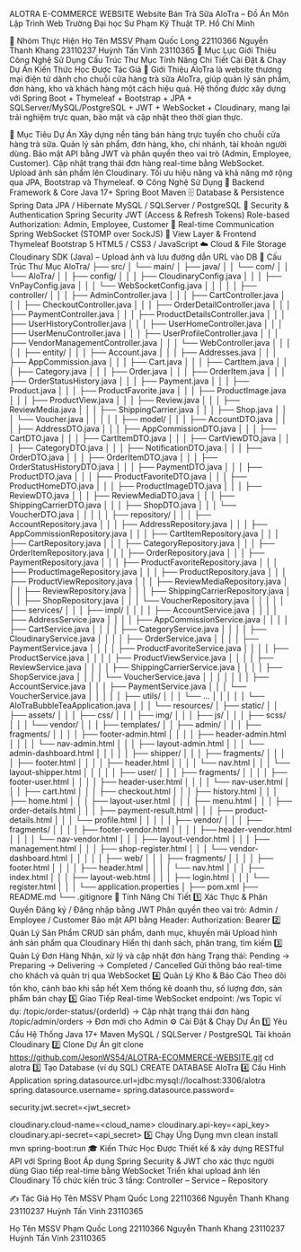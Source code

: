 ALOTRA E-COMMERCE WEBSITE
Website Bán Trà Sữa AloTra – Đồ Án Môn Lập Trình Web
Trường Đại học Sư Phạm Kỹ Thuật TP. Hồ Chí Minh

👥 Nhóm Thực Hiện
Họ Tên	MSSV
Phạm Quốc Long	22110366
Nguyễn Thanh Khang	23110237
Huỳnh Tấn Vinh	23110365
📘 Mục Lục
Giới Thiệu
Công Nghệ Sử Dụng
Cấu Trúc Thư Mục
Tính Năng Chi Tiết
Cài Đặt & Chạy Dự Án
Kiến Thức Học Được
Tác Giả
📖 Giới Thiệu
AloTra là website thương mại điện tử dành cho chuỗi cửa hàng trà sữa AloTra, giúp quản lý sản phẩm, đơn hàng, kho và khách hàng một cách hiệu quả.
Hệ thống được xây dựng với Spring Boot + Thymeleaf + Bootstrap + JPA + SQLServer/MySQL/PostgreSQL + JWT + WebSocket + Cloudinary, mang lại trải nghiệm trực quan, bảo mật và cập nhật theo thời gian thực.

🎯 Mục Tiêu Dự Án
Xây dựng nền tảng bán hàng trực tuyến cho chuỗi cửa hàng trà sữa.
Quản lý sản phẩm, đơn hàng, kho, chi nhánh, tài khoản người dùng.
Bảo mật API bằng JWT và phân quyền theo vai trò (Admin, Employee, Customer).
Cập nhật trạng thái đơn hàng real-time bằng WebSocket.
Upload ảnh sản phẩm lên Cloudinary.
Tối ưu hiệu năng và khả năng mở rộng qua JPA, Bootstrap và Thymeleaf.
⚙️ Công Nghệ Sử Dụng
🔧 Backend Framework & Core
Java 17+
Spring Boot
Maven
🗄️ Database & Persistence
Spring Data JPA / Hibernate
MySQL / SQLServer / PostgreSQL
🔐 Security & Authentication
Spring Security
JWT (Access & Refresh Tokens)
Role-based Authorization: Admin, Employee, Customer
💬 Real-time Communication
Spring WebSocket (STOMP over SockJS)
🎨 View Layer & Frontend
Thymeleaf
Bootstrap 5
HTML5 / CSS3 / JavaScript
☁️ Cloud & File Storage
Cloudinary SDK (Java) – Upload ảnh và lưu đường dẫn URL vào DB
🧩 Cấu Trúc Thư Mục
AloTra/
├── src/
│   └── main/
│       ├── java/
│       │   └── com/
│       │       └── AloTra/
│       │           ├── config/
│       │           │   ├── CloudinaryConfig.java
│       │           │   ├── VnPayConfig.java
│       │           │   └── WebSocketConfig.java
│       │           │
│       │           ├── controller/
│       │           │   ├── AdminController.java
│       │           │   ├── CartController.java
│       │           │   ├── CheckoutController.java
│       │           │   ├── OrderDetailController.java
│       │           │   ├── PaymentController.java
│       │           │   ├── ProductDetailsController.java
│       │           │   ├── UserHistoryController.java
│       │           │   ├── UserHomeController.java
│       │           │   ├── UserMenuController.java
│       │           │   ├── UserProfileController.java
│       │           │   ├── VendorManagementController.java
│       │           │   └── WebController.java
│       │           │
│       │           ├── entity/
│       │           │   ├── Account.java
│       │           │   ├── Addresses.java
│       │           │   ├── AppCommission.java
│       │           │   ├── Cart.java
│       │           │   ├── CartItem.java
│       │           │   ├── Category.java
│       │           │   ├── Order.java
│       │           │   ├── OrderItem.java
│       │           │   ├── OrderStatusHistory.java
│       │           │   ├── Payment.java
│       │           │   ├── Product.java
│       │           │   ├── ProductFavorite.java
│       │           │   ├── ProductImage.java
│       │           │   ├── ProductView.java
│       │           │   ├── Review.java
│       │           │   ├── ReviewMedia.java
│       │           │   ├── ShippingCarrier.java
│       │           │   ├── Shop.java
│       │           │   └── Voucher.java
│       │           │
│       │           ├── model/
│       │           │   ├── AccountDTO.java
│       │           │   ├── AddressDTO.java
│       │           │   ├── AppCommissionDTO.java
│       │           │   ├── CartDTO.java
│       │           │   ├── CartItemDTO.java
│       │           │   ├── CartViewDTO.java
│       │           │   ├── CategoryDTO.java
│       │           │   ├── NotificationDTO.java
│       │           │   ├── OrderDTO.java
│       │           │   ├── OrderItemDTO.java
│       │           │   ├── OrderStatusHistoryDTO.java
│       │           │   ├── PaymentDTO.java
│       │           │   ├── ProductDTO.java
│       │           │   ├── ProductFavoriteDTO.java
│       │           │   ├── ProductHomeDTO.java
│       │           │   ├── ProductImageDTO.java
│       │           │   ├── ReviewDTO.java
│       │           │   ├── ReviewMediaDTO.java
│       │           │   ├── ShippingCarrierDTO.java
│       │           │   ├── ShopDTO.java
│       │           │   └── VoucherDTO.java
│       │           │
│       │           ├── repository/
│       │           │   ├── AccountRepository.java
│       │           │   ├── AddressRepository.java
│       │           │   ├── AppCommissionRepository.java
│       │           │   ├── CartItemRepository.java
│       │           │   ├── CartRepository.java
│       │           │   ├── CategoryRepository.java
│       │           │   ├── OrderItemRepository.java
│       │           │   ├── OrderRepository.java
│       │           │   ├── PaymentRepository.java
│       │           │   ├── ProductFavoriteRepository.java
│       │           │   ├── ProductImageRepository.java
│       │           │   ├── ProductRepository.java
│       │           │   ├── ProductViewRepository.java
│       │           │   ├── ReviewMediaRepository.java
│       │           │   ├── ReviewRepository.java
│       │           │   ├── ShippingCarrierRepository.java
│       │           │   ├── ShopRepository.java
│       │           │   └── VoucherRepository.java
│       │           │
│       │           ├── services/
│       │           │   ├── impl/
│       │           │   │   ├── AccountService.java
│       │           │   │   ├── AddressService.java
│       │           │   │   ├── AppCommissionService.java
│       │           │   │   ├── CartService.java
│       │           │   │   ├── CategoryService.java
│       │           │   │   ├── CloudinaryService.java
│       │           │   │   ├── OrderService.java
│       │           │   │   ├── PaymentService.java
│       │           │   │   ├── ProductFavoriteService.java
│       │           │   │   ├── ProductService.java
│       │           │   │   ├── ProductViewService.java
│       │           │   │   ├── ReviewService.java
│       │           │   │   ├── ShippingCarrierService.java
│       │           │   │   ├── ShopService.java
│       │           │   │   └── VoucherService.java
│       │           │   │
│       │           │   ├── AccountService.java
│       │           │   ├── PaymentService.java
│       │           │   └── VoucherService.java
│       │           │
│       │           ├── utils/
│       │           │   └── ...
│       │           │
│       │           └── AloTraBubbleTeaApplication.java
│       │
│       └── resources/
│           ├── static/
│           │   ├── assets/
│           │   │   ├── css/
│           │   │   ├── img/
│           │   │   ├── js/
│           │   │   ├── scss/
│           │   │   └── vendor/
│           │
│           ├── templates/
│           │   ├── admin/
│           │   │   ├── fragments/
│           │   │   │   ├── footer-admin.html
│           │   │   │   ├── header-admin.html
│           │   │   │   └── nav-admin.html
│           │   │   ├── layout-admin.html
│           │   │   └── admin-dashboard.html
│           │   │
│           │   ├── shipper/
│           │   │   ├── fragments/
│           │   │   │   ├── footer.html
│           │   │   │   ├── header.html
│           │   │   │   └── nav.html
│           │   │   └── layout-shipper.html
│           │   │
│           │   ├── user/
│           │   │   ├── fragments/
│           │   │   │   ├── footer-user.html
│           │   │   │   ├── header-user.html
│           │   │   │   └── nav-user.html
│           │   │   ├── cart.html
│           │   │   ├── checkout.html
│           │   │   ├── history.html
│           │   │   ├── home.html
│           │   │   ├── layout-user.html
│           │   │   ├── menu.html
│           │   │   ├── order-details.html
│           │   │   ├── payment-result.html
│           │   │   ├── product-details.html
│           │   │   └── profile.html
│           │   │
│           │   ├── vendor/
│           │   │   ├── fragments/
│           │   │   │   ├── footer-vendor.html
│           │   │   │   ├── header-vendor.html
│           │   │   │   └── nav-vendor.html
│           │   │   ├── layout-vendor.html
│           │   │   ├── management.html
│           │   │   ├── shop-register.html
│           │   │   └── vendor-dashboard.html
│           │   │
│           │   ├── web/
│           │   │   ├── fragments/
│           │   │   │   ├── footer.html
│           │   │   │   ├── header.html
│           │   │   │   └── nav.html
│           │   │   ├── index.html
│           │   │   ├── layout-web.html
│           │   │   ├── login.html
│           │   │   └── register.html
│           │
│           └── application.properties
│
├── pom.xml
├── README.md
└── .gitignore
🧠 Tính Năng Chi Tiết
1️⃣ Xác Thực & Phân Quyền
Đăng ký / Đăng nhập bằng JWT
Phân quyền theo vai trò: Admin / Employee / Customer
Bảo mật API bằng Header: Authorization: Bearer
2️⃣ Quản Lý Sản Phẩm
CRUD sản phẩm, danh mục, khuyến mãi
Upload hình ảnh sản phẩm qua Cloudinary
Hiển thị danh sách, phân trang, tìm kiếm
3️⃣ Quản Lý Đơn Hàng
Nhận, xử lý và cập nhật đơn hàng
Trạng thái: Pending → Preparing → Delivering → Completed / Cancelled
Gửi thông báo real-time cho khách và quản trị qua WebSocket
4️⃣ Quản Lý Kho & Báo Cáo
Theo dõi tồn kho, cảnh báo khi sắp hết
Xem thống kê doanh thu, số lượng đơn, sản phẩm bán chạy
5️⃣ Giao Tiếp Real-time
WebSocket endpoint: /ws
Topic ví dụ: /topic/order-status/{orderId} → Cập nhật trạng thái đơn hàng /topic/admin/orders → Đơn mới cho Admin
⚙️ Cài Đặt & Chạy Dự Án
1️⃣ Yêu Cầu Hệ Thống
Java 17+
Maven
MySQL / SQLServer / PostgreSQL
Tài khoản Cloudinary
2️⃣ Clone Dự Án
git clone https://github.com/JesonWS54/ALOTRA-ECOMMERCE-WEBSITE.git
cd alotra
3️⃣ Tạo Database (ví dụ SQL)
CREATE DATABASE AloTra
4️⃣ Cấu Hình Application
spring.datasource.url=jdbc:mysql://localhost:3306/alotra
spring.datasource.username=<username>
spring.datasource.password=<password>

security.jwt.secret=<jwt_secret>

cloudinary.cloud-name=<cloud_name>
cloudinary.api-key=<api_key>
cloudinary.api-secret=<api_secret>
5️⃣ Chạy Ứng Dụng
mvn clean install
mvn spring-boot:run
🎓 Kiến Thức Học Được
Thiết kế & xây dựng RESTful API với Spring Boot Áp dụng Spring Security & JWT cho xác thực người dùng Giao tiếp real-time bằng WebSocket Triển khai upload ảnh lên Cloudinary Tổ chức kiến trúc 3 tầng: Controller – Service – Repository

✍️ Tác Giả
Họ Tên MSSV Phạm Quốc Long 22110366 Nguyễn Thanh Khang 23110237 Huỳnh Tấn Vinh 23110365

Họ Tên	MSSV
Phạm Quốc Long	22110366
Nguyễn Thanh Khang	23110237
Huỳnh Tấn Vinh	23110365
